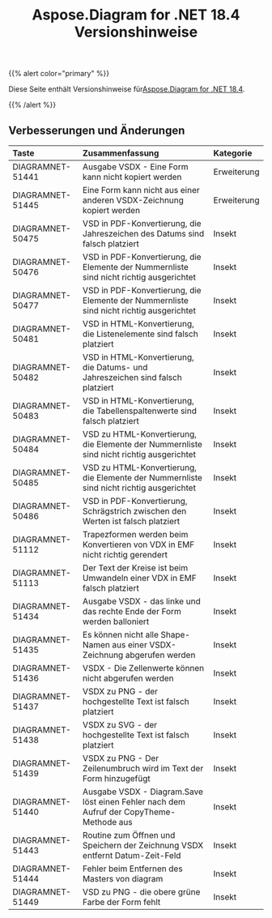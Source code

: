 ﻿---
title: Aspose.Diagram for .NET 18.4 Versionshinweise
type: docs
weight: 90
url: /de/net/aspose-diagram-for-net-18-4-release-notes/
---
{{% alert color="primary" %}} 

 Diese Seite enthält Versionshinweise für[Aspose.Diagram for .NET 18.4](https://www.nuget.org/packages/Aspose.Diagram/18.4.0).

{{% /alert %}} 
## **Verbesserungen und Änderungen**

|**Taste**|**Zusammenfassung**|**Kategorie**|
|:- |:- |:- |
|DIAGRAMNET-51441|Ausgabe VSDX - Eine Form kann nicht kopiert werden|Erweiterung|
|DIAGRAMNET-51445|Eine Form kann nicht aus einer anderen VSDX-Zeichnung kopiert werden|Erweiterung|
|DIAGRAMNET-50475|VSD in PDF-Konvertierung, die Jahreszeichen des Datums sind falsch platziert|Insekt|
|DIAGRAMNET-50476|VSD in PDF-Konvertierung, die Elemente der Nummernliste sind nicht richtig ausgerichtet|Insekt|
|DIAGRAMNET-50477|VSD in PDF-Konvertierung, die Elemente der Nummernliste sind nicht richtig ausgerichtet|Insekt|
|DIAGRAMNET-50481|VSD in HTML-Konvertierung, die Listenelemente sind falsch platziert|Insekt|
|DIAGRAMNET-50482|VSD in HTML-Konvertierung, die Datums- und Jahreszeichen sind falsch platziert|Insekt|
|DIAGRAMNET-50483|VSD in HTML-Konvertierung, die Tabellenspaltenwerte sind falsch platziert|Insekt|
|DIAGRAMNET-50484|VSD zu HTML-Konvertierung, die Elemente der Nummernliste sind nicht richtig ausgerichtet|Insekt|
|DIAGRAMNET-50485|VSD zu HTML-Konvertierung, die Elemente der Nummernliste sind nicht richtig ausgerichtet|Insekt|
|DIAGRAMNET-50486|VSD in PDF-Konvertierung, Schrägstrich zwischen den Werten ist falsch platziert|Insekt|
|DIAGRAMNET-51112|Trapezformen werden beim Konvertieren von VDX in EMF nicht richtig gerendert|Insekt|
|DIAGRAMNET-51113|Der Text der Kreise ist beim Umwandeln einer VDX in EMF falsch platziert|Insekt|
|DIAGRAMNET-51434|Ausgabe VSDX - das linke und das rechte Ende der Form werden balloniert|Insekt|
|DIAGRAMNET-51435|Es können nicht alle Shape-Namen aus einer VSDX-Zeichnung abgerufen werden|Insekt|
|DIAGRAMNET-51436|VSDX - Die Zellenwerte können nicht abgerufen werden|Insekt|
|DIAGRAMNET-51437|VSDX zu PNG - der hochgestellte Text ist falsch platziert|Insekt|
|DIAGRAMNET-51438|VSDX zu SVG - der hochgestellte Text ist falsch platziert|Insekt|
|DIAGRAMNET-51439|VSDX zu PNG - Der Zeilenumbruch wird im Text der Form hinzugefügt|Insekt|
|DIAGRAMNET-51440|Ausgabe VSDX - Diagram.Save löst einen Fehler nach dem Aufruf der CopyTheme-Methode aus|Insekt|
|DIAGRAMNET-51443|Routine zum Öffnen und Speichern der Zeichnung VSDX entfernt Datum-Zeit-Feld|Insekt|
|DIAGRAMNET-51444|Fehler beim Entfernen des Masters von diagram|Insekt|
|DIAGRAMNET-51449|VSD zu PNG - die obere grüne Farbe der Form fehlt|Insekt|

